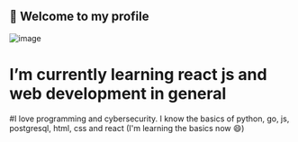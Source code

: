 ## 👋 Welcome to my profile

![image](https://github.com/user-attachments/assets/e912ffc2-63d1-4aa6-9026-70bf73913f10)

# I’m currently learning react js and web development in general
#I love programming and cybersecurity. I know the basics of python, go, js, postgresql, html, css and react (I'm learning the basics now 😄)
<!--
**Asura-code/Asura-code** is a ✨ _special_ ✨ repository because its `README.md` (this file) appears on your GitHub profile.

Here are some ideas to get you started:

- 🔭 I’m currently working on ...
- 🌱 I’m currently learning ...
- 👯 I’m looking to collaborate on ...
- 🤔 I’m looking for help with ...
- 💬 Ask me about ...
- 📫 How to reach me: ...
- 😄 Pronouns: ...
- ⚡ Fun fact: ...
-->
